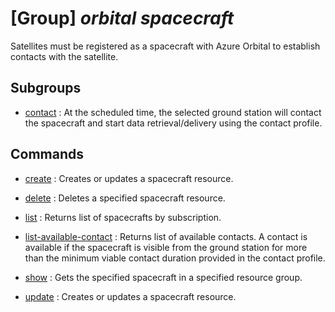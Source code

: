 # [Group] _orbital spacecraft_

Satellites must be registered as a spacecraft with Azure Orbital to establish contacts with the satellite.

## Subgroups

- [contact](/Commands/orbital/spacecraft/contact/readme.md)
: At the scheduled time, the selected ground station will contact the spacecraft and start data retrieval/delivery using the contact profile.

## Commands

- [create](/Commands/orbital/spacecraft/_create.md)
: Creates or updates a spacecraft resource.

- [delete](/Commands/orbital/spacecraft/_delete.md)
: Deletes a specified spacecraft resource.

- [list](/Commands/orbital/spacecraft/_list.md)
: Returns list of spacecrafts by subscription.

- [list-available-contact](/Commands/orbital/spacecraft/_list-available-contact.md)
: Returns list of available contacts. A contact is available if the spacecraft is visible from the ground station for more than the minimum viable contact duration provided in the contact profile.

- [show](/Commands/orbital/spacecraft/_show.md)
: Gets the specified spacecraft in a specified resource group.

- [update](/Commands/orbital/spacecraft/_update.md)
: Creates or updates a spacecraft resource.
